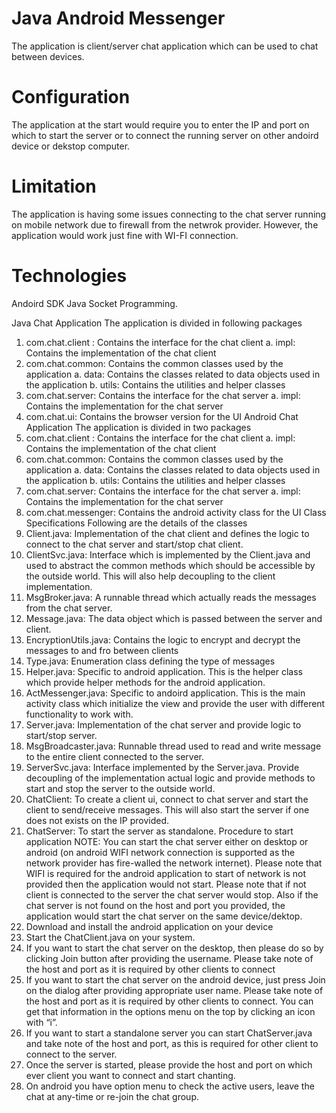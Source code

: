 Java Android Messenger  
===========
The application is client/server chat application which can be used to chat between devices. 

Configuration
===========
The application at the start would require you to enter the IP and port on which to start 
the server or to connect the running server on other andoird device or dekstop computer. 

Limitation
===========
The application is having some issues connecting to the chat server running on mobile network due 
to firewall from the netwrok provider. However, the application would work just fine with WI-FI connection.

Technologies
===========
Andoird SDK
Java Socket Programming.

Java Chat Application
The application is divided in following packages 
1.	com.chat.client : Contains the interface for the chat client
a.	impl: Contains the implementation of the chat client
2.	com.chat.common: Contains the common classes used by the application
a.	data: Contains the classes related to data objects used in the application
b.	utils: Contains the utilities and helper classes
3.	com.chat.server: Contains the interface for the chat server 
a.	impl: Contains the implementation for the chat server 
4.	com.chat.ui: Contains the browser version for the UI
Android Chat Application
The application is divided in two packages 
1.	com.chat.client : Contains the interface for the chat client
a.	impl: Contains the implementation of the chat client
2.	com.chat.common: Contains the common classes used by the application
a.	data: Contains the classes related to data objects used in the application
b.	utils: Contains the utilities and helper classes
3.	com.chat.server: Contains the interface for the chat server 
a.	impl: Contains the implementation for the chat server 
4.	com.chat.messenger: Contains the android activity class for the UI
Class Specifications
Following are the details of the classes
1.	Client.java: Implementation of the chat client and defines the logic to connect to the chat server and start/stop chat client. 
2.	ClientSvc.java: Interface which is implemented by the Client.java and used to abstract the common methods which should be accessible by the outside world. This will also help decoupling to the client implementation.
3.	MsgBroker.java: A runnable thread which actually reads the messages from the chat server.
4.	Message.java: The data object which is passed between the server and client.
5.	EncryptionUtils.java: Contains the logic to encrypt and decrypt the messages to and fro between clients
6.	Type.java: Enumeration class defining the type of messages
7.	Helper.java: Specific to android application. This is the helper class which provide helper methods for the android application.
8.	ActMessenger.java: Specific to andoird application. This is the main activity class which initialize the view and provide the user with different functionality to work with. 
9.	Server.java: Implementation of the chat server and provide logic to start/stop server.
10.	MsgBroadcaster.java: Runnable thread used to read and write message to the entire client connected to the server.
11.	ServerSvc.java: Interface implemented by the Server.java. Provide decoupling of the implementation actual logic and provide methods to start and stop the server to the outside world.
12.	ChatClient: To create a client ui, connect to chat server and start the client to send/receive messages. This will also start the server if one does not exists on the IP provided.
13.	ChatServer: To start the server as standalone.
Procedure to start application
NOTE: You can start the chat server either on desktop or android (on android WIFI network connection is supported as the network provider has fire-walled the network internet). 
Please note that WIFI is required for the android application to start of network is not provided then the application would not start.
Please note that if not client is connected to the server the chat server would stop. Also if the chat server is not found on the host and port you provided, the application would start the chat server on the same device/dektop.
1.	Download and install the android application on your device
2.	Start the ChatClient.java on your system.
3.	If you want to start the chat server on the desktop, then please do so by clicking Join button after providing the username. Please take note of the host and port as it is required by other clients to connect
4.	If you want to start the chat server on the android device, just press Join on the dialog after providing appropriate user name. Please take note of the host and port as it is required by other clients to connect. You can get that information in the options menu on the top by clicking an icon with “i”.
5.	If you want to start a standalone server you can start ChatServer.java and take note of the host and port, as this is required for other client to connect to the server.
6.	Once the server is started, please provide the host and port on which ever client you want to connect and start chanting. 
7.	On android you have option menu to check the active users, leave the chat at any-time or re-join the chat group.
